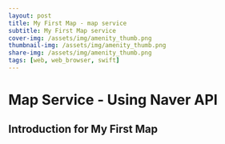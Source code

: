```yaml
---
layout: post
title: My First Map - map service
subtitle: My First Map service
cover-img: /assets/img/amenity_thumb.png
thumbnail-img: /assets/img/amenity_thumb.png
share-img: /assets/img/amenity_thumb.png
tags: [web, web_browser, swift]
---
```


# Map Service - Using Naver API

## Introduction for My First Map


